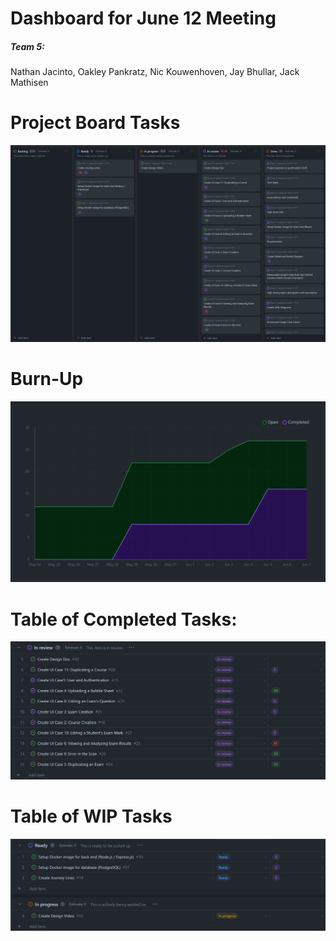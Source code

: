 # Dashboard for June 12 Meeting
##### Team 5:
Nathan Jacinto,
Oakley Pankratz, 
Nic Kouwenhoven, 
Jay Bhullar, 
Jack Mathisen



# Project Board Tasks
![Kanban](../logScreenshots/kanbanWeek2.2.png)

# Burn-Up
![Burn Up](../logScreenshots/burnupWeek2.2.png)

# Table of Completed Tasks:
![Completed Tasks](../logScreenshots/completedWeek2.2.png)

# Table of WIP Tasks
![WIP Tasks](../logScreenshots/wipWeek2.2.png)
